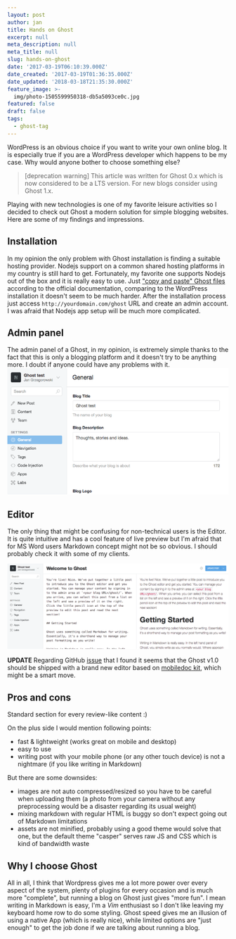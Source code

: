 ```yaml
---
layout: post
author: jan
title: Hands on Ghost
excerpt: null
meta_description: null
meta_title: null
slug: hands-on-ghost
date: '2017-03-19T06:10:39.000Z'
date_created: '2017-03-19T01:36:35.000Z'
date_updated: '2018-03-18T21:35:30.000Z'
feature_image: >-
  img/photo-1505599950318-db5a5093ce0c.jpg
featured: false
draft: false
tags:
  - ghost-tag
---
```

WordPress is an obvious choice if you want to write your own online blog. It is especially true if you are a WordPress developer which happens to be my case. Why would anyone bother to choose something else?

> [deprecation warning] This article was written for Ghost 0.x which is now considered to be a LTS version. For new blogs consider using Ghost 1.x.

Playing with new technologies is one of my favorite leisure activities so I decided to check out Ghost a modern solution for simple blogging websites. Here are some of my findings and impressions.

## Installation
In my opinion the only problem with Ghost installation is finding a suitable hosting provider. Nodejs support on a common shared hosting platforms in my country is still hard to get. Fortunately, my favorite one supports Nodejs out of the box and it is really easy to use. Just ["copy and paste" Ghost files](http://ghost.grzegorowski.com/setup-ghost-blog-on-mydevil-net/) according to the official documentation, comparing to the WordPress installation it doesn't seem to be much harder. After the installation process just access `http://yourdomain.com/ghost` URL and create an admin account. I was afraid that Nodejs app setup will be much more complicated.

## Admin panel
The admin panel of a Ghost, in my opinion, is extremely simple thanks to the fact that this is only a blogging platform and it doesn't try to be anything more. I doubt if anyone could have any problems with it.
![Ghost admin panel view](img/screen-shot-2017-03-18-at-23.16.26.png)

## Editor
The only thing that might be confusing for non-technical users is the Editor. It is quite intuitive and has a cool feature of live preview but I'm afraid that for MS Word users Markdown concept might not be so obvious. I should probably check it with some of my clients.

![](img/screen-shot-2017-03-18-at-23.22.15.png)

**UPDATE** Regarding GitHub [issue](https://github.com/TryGhost/Ghost/issues/7429) that I found it seems that the Ghost v1.0 should be shipped with a brand new editor based on [mobiledoc kit](https://github.com/bustlelabs/mobiledoc-kit), which might be a smart move.

## Pros and cons
Standard section for every review-like content :)

On the plus side I would mention following points:

- fast & lightweight (works great on mobile and desktop)
- easy to use
- writing post with your mobile phone (or any other touch device) is not a nightmare (if you like writing in Markdown)

But there are some downsides:

- images are not auto compressed/resized so you have to be careful when uploading them (a photo from your camera without any preprocessing would be a disaster regarding its usual weight)
- mixing markdown with regular HTML is buggy so don't expect going out of Markdown limitations
- assets are not minified, probably using a good theme would solve that one, but the default theme "casper" serves raw JS and CSS which is kind of bandwidth waste

## Why I choose Ghost

All in all, I think that Wordpress gives me a lot more power over every aspect of the system, plenty of plugins for every occasion and is much more "complete", but running a blog on Ghost just gives "more fun". I mean writing in Markdown is easy, I'm a *Vim* enthusiast so I don't like leaving my keyboard home row to do some styling. Ghost speed gives me an illusion of using a native App (which is really nice), while limited options are "just enough" to get the job done if we are talking about running a blog.
